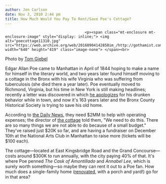 ```yaml
---
author: Jen Carlson
date: Nov 3, 2010 2:44 pm
title: How Much Would You Pay To Rent/Save Poe's Cottage?
---
```


	
										<p><span class="mt-enclosure mt-enclosure-image" style="display: inline;"> <img alt="poecottage11310.jpg" src="https://web.archive.org/web/20160904142850im_/http://gothamist.com/attachments/arts_jen/poecottage11310.jpg" width="640" height="419" class="image-none"> </span><br>
<span class="photo_caption">Photo by <a href="https://web.archive.org/web/20160904142850/http://www.flickr.com/photos/atomische/4089010431/">Tom Giebel</a></span></p>

<p>Edgar Allan Poe came to Manhattan in April of 1844 hoping to make a name for himself in the literary world, and two years later found himself moving to a cottage in the Bronx with his wife Virginia who was suffering from tuberculosis (she died there a year later). Poe eventually moved to Richmond, Virginia, but his time in New York is still making headlines; recently a letter was discovered in which <a href="https://web.archive.org/web/20160904142850/http://gothamist.com/2009/03/10/edgar_allan_poe_letter_includes_apo.php">he apologizes</a> for his drunken behavior while in town, and now it&apos;s 163 years later and the Bronx County Historical Society is trying to save his old home.</p>

<p>According to <a href="https://web.archive.org/web/20160904142850/http://www.nydailynews.com/ny_local/bronx/2010/11/03/2010-11-03_help_for_poe_house_edgar_cottage_fund_seeks_2m.html">the Daily News</a>, they need $2MM to help with operating expenses; the director of <a href="https://web.archive.org/web/20160904142850/http://www.bronxhistoricalsociety.org/poecottage.html">the cottage</a> told them, &quot;We need to do this. There are so many things we are not able to do because of a small budget.&quot; They&apos;ve raised just $20K so far, and are having a fundraiser on December 10th at the National Arts Club in Manhattan to raise more (tickets will be $100 each).</p>

<p>The cottage&#x2014;located at East Kingsbridge Road and the Grand Concourse&#x2014;costs around $300K to run annually, with the city paying 40% of that. It&apos;s where Poe penned <em>The Cask of Amontillado</em> and <em>Annabel Lee</em>, which is surely worth something&#x2014;so maybe they can rent it out to a Poe fan. How much does a single-family home (<a href="https://web.archive.org/web/20160904142850/http://www.facebook.com/album.php?aid=477927&amp;id=338875440625&amp;fbid=10150253930990626&amp;ref=mf">renovated</a>, with a porch and yard!) go for in that area?</p>					
										
									
				